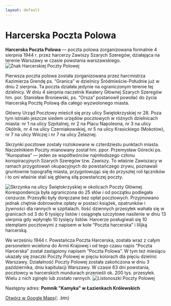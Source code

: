 ```yaml
---
layout: default
---
```


# Harcerska Poczta Polowa

**Harcerska Poczta Polowa** — poczta polowa zorganizowana formalnie 4 sierpnia 1944 r. przez harcerzy Zawiszy Szarych Szeregów, działająca na terenie Warszawy w czasie powstania warszawskiego.
![Znak Harcerskiej Poczty Polowej](https://upload.wikimedia.org/wikipedia/commons/0/02/Harcerska_Poczta_Polowa_pieczec.jpg)

Pierwsza poczta polowa została zorganizowana przez harcmistrza Kazimierza Grendę ps. “Granica” w dzielnicy Śródmieście-Południe już w dniu 2 sierpnia. Ta poczta działała jedynie na ograniczonym terenie tej dzielnicy. W dniu 4 sierpnia naczelnik Kwatery Głównej Szarych Szeregów hm. por. Stanisław Broniewski, ps. “Orsza” postanowił powołać do życia Harcerską Pocztę Polową dla całego wyzwolonego miasta.

Główny Urząd Pocztowy mieścił się przy ulicy Świętokrzyskiej nr 28. Poza tym istniało jeszcze siedem urzędów pocztowych w różnych dzielnicach miasta: nr 1 na ulicy Szpitalnej, nr 2 na Placu Napoleona, nr 3 na ulicy Okólnik, nr 4 na ulicy Czerniakowskiej, nr 5 na ulicy Krasickiego (Mokotów), nr 7 na ulicy Wilczej i nr 7 na ulicy Żelaznej.

Skrzynki pocztowe zostały rozlokowane w czterdziestu punktach miasta. Naczelnikiem Poczty mianowany został hm. ppor. Przemysław Górecki ps. “Kuropatwa” — jeden ze współtwórców najmłodszego członu konspiracyjnych Szarych Szeregów tzw. Zawiszy. To właśnie Zawiszacy w ramach przygotowań okupacyjnych do powstańczego zrywu, poznawali gruntownie topografię miasta, przygotowując się do przyszłej roli łączników i to oni właśnie stali się główną siłą powstańczej poczty.

![Skrzynka na ulicy Świętokrzyskiej w okolicach Poczty Głównej](https://upload.wikimedia.org/wikipedia/commons/6/6d/Warsaw_Uprising_by_Bukowski_-_mail_box_-_131.jpg)
Korespondencja była ograniczona do 25 słów i od początku podlegała cenzurze. Przesyłki były doręczane bez opłat pocztowych. Przyjmowano jednak chętnie dobrowolne opłaty w postaci książek, opatrunków i żywności dla rannych w szpitalach. Ilość dziennych przesyłek wahała się w granicach od 3 do 6 tysięcy listów i osiągnęła szczytowe nasilenie w dniu 13 sierpnia gdy wpłynęło 10 tysięcy listów. Harcerze posługiwali się 10 stemplami pocztowymi z napisem w kole “Poczta harcerska” i lilijką harcerską.

We wrześniu 1944 r. Powstańcza Poczta Harcerska, została wraz z całym personelem wcielona do Armii Krajowej i od tego czasu napis “Poczta Harcerska” został zastąpiony napisem “Poczta Polowa”. W tym też miesiącu ukazały się znaczki Poczty Polowej w pięciu kolorach dla pięciu dzielnic Warszawy. Działalność Poczty Polowej została zakończona w dniu 3 października, dniu kapitulacji Warszawy. W czasie 63 dni powstania, pocztowcy w harcerskich mundurach przenieśli ok. 200 tys. przesyłek. Wielu z nich zginęło lub zostało rannych.
![Listonoszki Poczty Polowej](https://upload.wikimedia.org/wikipedia/commons/9/98/Harcerska_Poczta_Polowa_Zawiszacy_listonoszki.jpg)



Następny adres: **Pomnik "Kamyka" w Łazienkach Królewskich**


[Otwórz w Google Maps](https://www.google.com/maps/dir//Pomnik+Aleksandra+Kami%C5%84skiego+%22Kamyka%22,+00-594+Warszawa/@52.2114463,21.0263893,17z/data=!4m16!1m6!3m5!1s0x471ecd200ffb6227:0x136c9f7f27f13a55!2sPomnik+Aleksandra+Kami%C5%84skiego+%22Kamyka%22!8m2!3d52.2114463!4d21.028578!4m8!1m0!1m5!1m1!1s0x471ecd200ffb6227:0x136c9f7f27f13a55!2m2!1d21.028578!2d52.2114463!3e2){: .btn}




